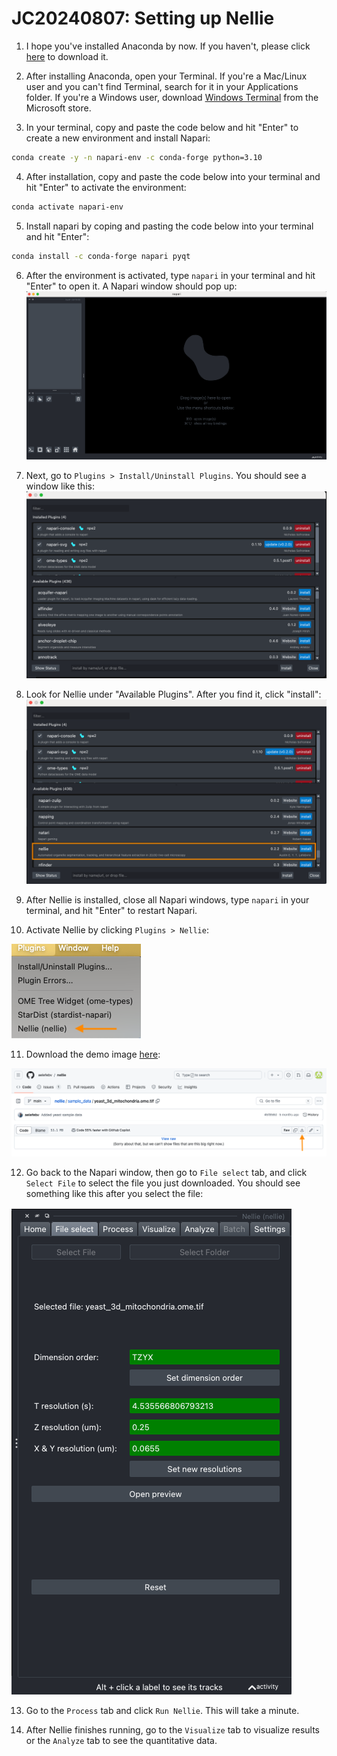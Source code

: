 # JC20240807: Setting up Nellie

1. I hope you've installed Anaconda by now. If you haven't, please click [here](https://www.anaconda.com/download/success) to download it.

2. After installing Anaconda, open your Terminal. If you're a Mac/Linux user and you can't find Terminal, search for it in your Applications folder. If you're a Windows user, download [Windows Terminal](https://apps.microsoft.com/detail/9n0dx20hk701?hl=en-us&gl=US) from the Microsoft store. 

3. In your terminal, copy and paste the code below and hit "Enter" to create a new environment and install Napari:
```bash
conda create -y -n napari-env -c conda-forge python=3.10
```

4. After installation, copy and paste the code below into your terminal and hit "Enter" to activate the environment:
```bash
conda activate napari-env
```

5. Install napari by coping and pasting the code below into your terminal and hit "Enter":
```bash
conda install -c conda-forge napari pyqt
```

6. After the environment is activated, type `napari` in your terminal and hit "Enter" to open it. A Napari window should pop up:
![MyImage](ReadMeImages/image1.png)

7. Next, go to `Plugins > Install/Uninstall Plugins`. You should see a window like this:
![MyImage](ReadMeImages/image2.png)

8. Look for Nellie under "Available Plugins". After you find it, click "install":
![MyImage](ReadMeImages/image3.png)

9. After Nellie is installed, close all Napari windows, type `napari` in your terminal, and hit "Enter" to restart Napari.

10. Activate Nellie by clicking `Plugins > Nellie`:

![MyImage](ReadMeImages/image4.png)

11. Download the demo image [here](https://github.com/aelefebv/nellie/blob/main/sample_data/yeast_3d_mitochondria.ome.tif):

![MyImage](ReadMeImages/image5.png)

12. Go back to the Napari window, then go to `File select` tab, and click `Select File` to select the file you just downloaded. You should see something like this after you select the file:

![MyImage](ReadMeImages/image6.png)

13. Go to the `Process` tab and click `Run Nellie`. This will take a minute.

14. After Nellie finishes running, go to the `Visualize` tab to visualize results or the `Analyze` tab to see the quantitative data.
